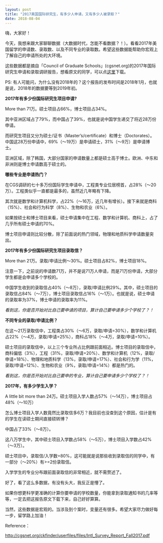 ```yaml
---
layout: post
title: "2017美国国际研究生，有多少人申请，又有多少人被录取？"
date: 2018-08-04
---
```


嗨，大家好！

今天，我想来跟大家聊聊数据（大数据时代，怎能不看数据？！）。看看2017年美国留学的申请数、录取数、以及不同专业的录取数。希望这些数据能帮助你宏观上了解自己的申请所处的大环境。

这些数据都是摘自「Council of Graduate Schools」(cgsnet.org)的2017年国际研究生申请和录取调研报告，想看原文的同学，可以点[这里](http://cgsnet.org/ckfinder/userfiles/files/Intl_Survey_Report_Fall2017.pdf)下载。

PS: 有人可能问，为什么没有2018年的？这个报告的发布时间是2018年1月，也就是说，2018年的数据要等到2019年初。

**2017年有多少份国际研究生项目申请?**

More than 71万。硕士项目占66%，博士项目占34%。

其中亚洲区域占了79%，而中国占了39%，也就是说中国学生递交了将近28万份申请。

而研究生项目又分为硕士/证书（Master’s/certificate）和博士（Doctorates）。中国这28万份申请中，69%（～19万）是申请硕士，31%（～9万）是申请博士。

亚洲区域，除了韩国，大部分国家的申请数量上都是硕士高于博士。欧洲、中东和非洲则是博士申请数高于硕士的。

**哪些专业是申请热门？**

在CGS调研的七十多万份国际学生申请中，工程类专业位居榜首，占28%（～20万）。工程类似乎一直都是最多的，虽然近几年略有下降。

其次就是数学和计算机科学，占22%（～16万，近几年有增长）。接下来就是商科（15%）、社会和行为科学（8%）、生物和农业（6%）。

如果按硕士和博士项目来看，硕士申请集中在工程、数学和计算机、商科上，占了几乎所有硕士申请的70%。

博士项目申请则比较分散，除了前面说的热门领域，物理和地质科学申请数量突出。

**2017年有多少份国际研究生项目录取信？**

More than 21万。录取/申请比例～30%。硕士项目占82%，博士项目18%。

注意一下，之前说的申请数71万，并不是说71万人申请，而是71万份申请，大部分学生都是会申请多个学校的。

中国学生收到的录取信占40%（～8万），录取/申请比例29%。其中，硕士项目的录取信占84%（～7万），博士项目录取信占16%（～1万）。也就是说，硕士申请的录取率为37%，博士申请的录取率为11%。


*看到这，你是否开始对比自己要申请的项目，算计自己要申请多少个学校了？！*

**不同专业的录取/申请比例？**

在这～21万录取信中，工程类占30%（～6万，录取/申请=30%），数学和计算机占22%（～4万，录取/申请=25%），商科占18%（～4万，录取/申请=10%）。

硕士项目的录取信中，以上三个专业所占比例跟前面相近。博士项目的录取信中，商科偏低（3%），工程（31%，录取/申请=20%）、数学和计算机（12%，录取/申请=18%）、物理和地质科学（13%，录取/申请=17%）、社会和行为学（11%，录取/申请=12%）、生物和农业（9%，录取/申请=14%）都是热门的。

*看到这，你是否开始对比自己要申的专业，算计自己要申请多少个学校了？！*

**2017年，有多少学生入学？**

A little bit more than 24万。硕士项目入学人数占57%（～14万），博士项目占48%（～10万）

怎么博士项目入学人数竟然比录取信多6万？我目前也没查到这个原因，估计是有的学生在读硕士期间直接硕转博？

中国占了33%（～8万）。

这八万学生中，其中硕士项目入学数占58%（～5万），博士项目入学数占42%（～3万）。

硕士项目中，录取信/入学数=80%，这可能就是说那些收到录取信的同学中，有一部分（～20%）有>=2份录取信。

入学学生的专业分布跟前面录取信的非常相近，就不需赘述了。

好了，看了这么多数据，有没有头大，我反正是懵了。

如果你想更科学更准确的计算你要申请的学校数量，你能拿到录取通知书的几率等等，一定去把这报告原文下载下来，自己好好算算。

当然，这些数据是宏观的。当涉及到个案时，变量还有很多。希望大家尽力做好每一步，留学路上加油！

Reference：

http://cgsnet.org/ckfinder/userfiles/files/Intl_Survey_Report_Fall2017.pdf
